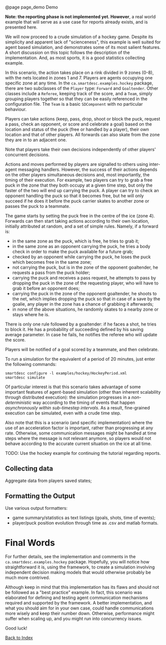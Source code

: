 @page page_demo Demo


**Note: the reporting phase is not implemented yet. However**, a real world example that will serve as a use case for reports already exists, and is presented here.

We will now proceed to a crude simulation of a hockey game. Despite its simplicity and apparent lack of "scienceness", this example is well suited for agent based simulation, and demonstrates some of its most salient features. A short discussion on this topic follows the description of the implementation. And, as most sports, it is a good statistics collecting example.

In this scenario, the action takes place on a rink divided in 9 zones (0-8), with the nets located in zones 1 and 7. Players are agents occupying one specific zone at any time. In the `ca.smartdesc.examples.hockey` package, there are two subclasses of the `Player` type: `Forward` and `Goaltender`. Other classes include a `Referee`, keeping track of the score, and a `Team`, simply grouping players together so that they can be easily referenced in the configuration file. The `Team` is a basic `SDComponent` with no particular behaviour.

Players can take actions (keep, pass, drop, shoot or block the puck, request a pass, check an opponent, or score and celebrate a goal) based on the location and status of the puck (free or handled by a player), their own location and that of other players. All forwards can also skate from the zone they are in to an adjacent one. 

Note that players take their own decisions independently of other players' concurrent decisions.

Actions and moves performed by players are signalled to others using inter-agent messaging handlers. However, the success of their actions depends on the other players simultaneous decisions and, most importantly, the timing of their execution. For example, two players can try to grab a free puck in the zone that they both occupy at a given time step, but only the faster of the two will end up carrying the puck. A player can try to check an opponent handling the puck so that it becomes free, but he will only succeed if he does it before the puck carrier skates to another zone or passes the puck to a teammate.

The game starts by setting the puck free in the centre of the ice (zone 4). Forwards can then start taking actions according to their own location, initially attributed at random, and a set of simple rules. Namely, if a forward is:

- in the same zone as the puck, which is free, he tries to grab it;
- in the same zone as an opponent carrying the puck, he tries a body check in order to make the puck available for a future grab;
- checked by an opponent while carrying the puck, he loses the puck which becomes free in the same zone;
- not carrying the puck, but is in the zone of the opponent goaltender, he requests a pass from the puck holder;
- carrying the puck and receives a pass request, he attempts to pass by dropping the puck in the zone of the requesting player, who will have to grab it before an opponent does;
- carrying the puck in the zone of the opponent goaltender, he shoots to the net, which implies dropping the puck so that in case of a save by the goalie, any player in the zone has a chance of grabbing it afterwards;
- in none of the above situations, he randomly skates to a nearby zone or stays where he is.

There is only one rule followed by a goaltender: if he faces a shot, he tries to block it. He has a probability of succeeding defined by his saving average parameter. In case he fails, he notifies the referee who will update the score.

Players will be notified of a goal scored by a teammate, and then celebrate.

To run a simulation for the equivalent of a period of 20 minutes, just enter the following commands:

	smartdesc configure -l examples/hockey/HockeyPeriod.xml
	smartdesc simulate

Of particular interest is that this scenario takes advantage of some important features of agent-based simulation (other than inherent scalability through distributed execution): the simulation progresses in a _non-deterministic_ way according to the timing of events that happen _asynchronously within sub-timestep intervals_. As a result, fine-grained execution can be simulated, even with a crude time step.

Also note that this is a scenario (and specific implementation) where the use of an acceleration factor is important, rather than progressing at any rate. Otherwise, some communication messages might be handled at time steps where the message is not relevant anymore, so players would not behave according to the accurate current situation on the ice at all time.


TODO: Use the hockey example for continuing the tutorial regarding reports.

Collecting data
---------------


Aggregate data from players saved states;


Formatting the Output
---------------------

Use various output formatters:

-	game summary/statistics as text listings (goals, shots, time of events);
-	player/puck position evolution through time as .csv and matlab formats.


Final Words
===========

For further details, see the implementation and comments in the `ca.smartdesc.examples.hockey` package. Hopefully, you will notice how straightforward it is, using the framework, to create a simulation involving independent decision making models that would otherwise probably be much more contrived. 

Although keep in mind that this implementation has its flaws and should not be followed as a "best practice" example. In fact, this scenario was elaborated for defining and testing agent communication mechanisms required and supported by the framework. A better implementation, and what you should aim for in your own case, could handle communications more wisely and keep their number down. Otherwise, performance might suffer when scaling up, and you might run into concurrency issues.

Good luck!

[Back to Index](index.html)

